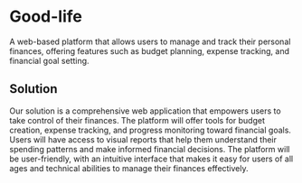 # Good-life
A web-based platform that allows users to manage and track their personal finances, offering features such as budget planning, expense tracking, and financial goal setting.

## Solution
Our solution is a comprehensive web application that empowers users to take control of their finances. The platform will offer tools for budget creation, expense tracking, and progress monitoring toward financial goals. Users will have access to visual reports that help them understand their spending patterns and make informed financial decisions. The platform will be user-friendly, with an intuitive interface that makes it easy for users of all ages and technical abilities to manage their finances effectively.